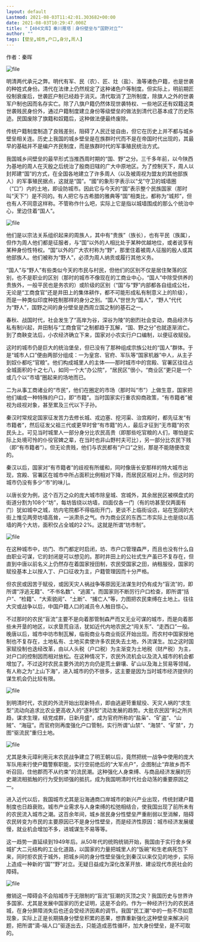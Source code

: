 ```yaml
---
layout: default
Lastmod: 2021-08-03T11:42:01.303682+00:00
date: 2021-08-03T10:29:47.000Z
title: "【404文库】秦川雁塔｜身份壁垒与“国野对立”"
author: ""
tags: [壁垒,城市,户口,身分,周人]
---
```


作者：秦晖

![file](https://images.weserv.nl/?url=https%3A//chinadigitaltimes.net/chinese/files/2021/08/image-1627986396831.png)

明清两代承元之弊。明代有军、民（农）、匠、灶（盐）、渔等诸色户籍，也是世袭的种姓式身份。清代在法律上仍然规定了这种诸色户等制度。但实际上，明前期匠役制衰废后，世袭匠户制已经趋于消灭。清代取消了卫所制度，除旗人之外的世袭军户制也因而名存实亡。除了八旗户籍仍然体现世袭特权、一些地区还有奴籍这类世袭贱民身份外，通过户籍制度建立身份等级壁垒的做法到清代已基本成了历史陈迹。民国废除了旗籍和奴籍后，这种做法便最终废除。

传统户籍制度制造了良贱差别，阻碍了人民迁徙自由，但它在历史上并不都与城乡壁垒相关连。历史上我国的城乡壁垒是在族群时代而不是在帝国时代出现的，其最早的基础并不是编户齐民制度，而是族群时代的军事殖民统治方式。

我国城乡间壁垒的最早形式当推西周时期的“国、野”之分。三千多年前，以今陕西为基地的周人在灭殷之后统治了殷商旧辖的广大中原地区。为了控制天下，周人以封邦建“国”的方式，在全国各地建立了许多周人（以及被周视为盟友的其他部族人）的军事殖民据点，这就是“国”。“國”的象形字表示以“戈”守卫的城墙圈（“口”）内的土地，即设防城市。因此它与今天的“国”表示整个民族国家（那时叫“天下”）是不同的。有人把它与古希腊的雅典等“国”相类比，都称为“城邦”，但也有人不同意这样称。不管称作什么吧，实际上它是指以城墙围成的那么个统治中心，里边住着“国人”。

![file](https://images.weserv.nl/?url=https%3A//chinadigitaltimes.net/chinese/files/2021/08/image-1627986433697.png)

他们是以宗法关系组织起来的周族人，其中有“贵族”（族长），也有平民（族属），但作为周人他们都是征服者，与“国”以外的人相比处于某种优越地位，或者说享有某种身份性特权。“国”以外的广大农村称为“野”，那里住着被周人征服的殷人或其他部族人。他们被称为“野人”，必须为周人纳贡或履行其他义务。

“国人”与“野人”有些类似今天的市民与村民，但他们的区别不仅是居住聚落的区别，也不是职业的区别（那时的城市不像现在的工商业中心，“国人”中除受供养的贵族外，一般平民也是务农的）或阶级的区别（“国”与“野”内部都各自组成公社，无论是“工商食官”还是井田上的集体耕作，都不可能形成私有制意义上的阶级），而是一种类似印度种姓制那样的身分之别。“国人”世世为“国人”，“野人”代代为“野人”，国野之间的身分壁垒是西周立国之制的基石之一。

春秋、战国时代，社会发生了“高岸为谷，深谷为陵”的剧烈社会变动，商品经济与私有制兴起，井田制与“工商食官”之制都趋于瓦解，“国、野之分”也就逐渐消亡。到了商鞅变法后，小农经济确立下来，国家对小农实行户口编制，以便征收赋役。

这时的城市仍是巨大的统治堡垒，但已没有了那种组成宗族公社的“国人”群体。于是“城市人口”便由两部分组成：一为皇宫、官府、军队等“国家机器”中人，从主子到奴仆都吃“官粮”。他们构成城里人的主体——那时城市中的宫殿、官署区往往占全城面积的十之七八，如同一个大“办公院”，“居民区”很小，“商业区”更只是一个或几个以“市墙”圈起来的场地而已。

二为从事工商诸业的“市民”，他们在圈定的市场（那时叫“市”）上做生意，国家把他们编成一种特殊的户口，即“市籍”。当时国家实行重农抑商政策，“有市籍者”被视为歧视对象，甚至累及三代以下子孙。

秦汉时常规定国家征发苦力去修长城、戎边塞、挖河渠、治宫殿时，都先征发“有市籍者”，然后征发父祖三代或更早时曾“有市籍”的人，最后才征到“无市籍”的农民头上。可见当时城里人一部分身分比农民高贵（即那些吃官粮的人们，哪怕是实际上处境可怜的仆役官婢之辈，在当时也非山野村夫可比），另一部分比农民下贱（即“有市籍者”）。但无论贵贱，他们与农民都有“户口”之别，那是不能随便改变的。

秦汉以后，国家对“有市籍者”的歧视有所缓和，同时像唐长安那样的特大城市出现，宫殿、官署区在城市中所占面积比例相对下降，而居民区相对上升。但这时的城市仍没有多少“市”的味儿。

以唐长安为例，这个百万之众的庞大城市除皇城、宫城外，其余居民区被棋盘式的街道分割为108个“坊”，每坊皆绕以坊墙，四面仅各一门（有的坊甚至仅两面有门）犹如城中之城，坊内宅院都不得临街开门，更谈不上临街设店，站在宽阔的大街上惟见两旁坊墙高耸，一派肃杀之气。作为商业区的东西二市实际上也是绕以高墙的两个大坊，面积仅占全城的2·2%。这就是所谓“坊市制”。

![file](https://images.weserv.nl/?url=https%3A//chinadigitaltimes.net/chinese/files/2021/08/image-1627986453925.png)

在这种城市中，坊门、市门都定时启闭，坊、市户口管理森严，而且也没有什么自由职业可谋，它的封闭是可以想见的。那时井田上的公社式生产虽已不复存在，但直到中唐以前名义上仍然存在着国家授田制，农民受国家之田，纳租服役，国家的赋役基本上以按人丁、户口征收为主，户籍管理因而十分严格。

但农民或因苦于赋役，或因天灾人祸战争等原因无法谋生时仍有成为“盲流”的，即所谓“浮逃无籍”、“不书名数”、“逃匿”。而国家则不断厉行户口检查，即所谓“括户”、“检籍”、“大索貌阅”、“土断”、“捕亡人”等，力图把农民束缚在土地上。往往大灾或战争以后，中国户籍人口的减员令人触目惊心。

不过那时的农民“盲流”主要不是向着那管制森严而又无业可谋的城市，而是向着那些未开垦的地区，以求垦荒自活，犹如近代内地农民之“闯关东”、“走西口”一般。晚唐以后，城市中坊市制瓦解，临街商业与商业街区开始出现。而农村中国家授地制也不复存在，土地私有、土地买卖使许多农民失去土地，外流谋生。加之这时国家赋役制也迭经改革，由以人头税（户口税）为主渐变为土地税（财产税）为主，对户口的控制因而相对放松。在这种情况下，农民外流机会以及流入城市的机会都增加了。不过这时农民主要外流的方向仍是荒土僻壤、矿山以及海上贸易等领域，有人称之为“上山下海”，进入城市的仍不很多，这主要是因为当时城市经济提供的谋生机会仍比较有限。

![file](https://images.weserv.nl/?url=https%3A//chinadigitaltimes.net/chinese/files/2021/08/image-1627986472612.png)

到明清时代，农民的外流开始出现新特点，即由逃避苛重赋役、天灾人祸的“求生型”流动向追求比农业更高收入的“逐利型”流动发展的趋势。大批农民因“利之所共趋，谋求生理，结党成群，日新月盛”，成为官府所称的“盐枭”、“矿盗”、“山贼”、“海寇”。而官府则再度强化户口管制，实行所谓“山禁”、“海禁”、“矿禁”，力图“驱流民”重归土地。

![file](https://images.weserv.nl/?url=https%3A//chinadigitaltimes.net/chinese/files/2021/08/image-1627986489261.png)

尤其是朱元璋利用元末农民战争建立了明王朝以后，竟然把统一战争中使用的庞大军队用来行使户籍警察职能，实行空前绝后的“大军点户”，企图制止“弃故乡而不听召回，住他郡而不从约束”的流民潮。这种强化人身束缚、与商品经济发展的历史潮流相抵触的行为受到顽强的抵抗，成为我国明清时代社会动荡的重要原因之一。

进入近代以后，我国城市尤其是沿海通商口岸城市的新兴产业出现，传统封建户籍制度也日趋衰败。城市产业需求与人身束缚的松弛相结合，使我国出现了前所未有的农民流入城市之潮。这百余年间，城乡居民身分性壁垒严重削弱以至消解，阻碍农民转变为市民的主要原因已不是身分性壁垒，而是经济性原因：城市经济发展缓慢，就业机会增加不多，进城谋生不易等等。

这一趋势一直延续到1949年后。从50年代的统购统销开始，我国由于实行舍乡保城扩大二元结构的工业化道路，以国家的力量把城里人的“饭碗”和生老病死包下来，同时拒农民于城外，把城乡间的身分性壁垒强化到秦汉以来仅见的地步，实际上造成一种新的“国”“野”对立。无疑日益成为深化改革开放、建设现代市民社会的障碍。

![file](https://images.weserv.nl/?url=https%3A//chinadigitaltimes.net/chinese/files/2021/08/image-1627986507131.png)

撤销这一障碍会不会陷城市于无限制的“盲流”狂潮的灭顶之灾？我国历史与世界许多国家、尤其是发展中国家的历史证明，这是不会的。作为一种经济行为的农民进城，在身分屏障消失后也还会受经济因素的调节。我国“民工潮”中的一些不尽如意现象，实际上正是长期搞身分壁垒积累的恶果，想靠重新强化这种壁垒来解决问题，把所谓“滴-端人口”驱逐出去，只能造成恶性循环，加大身份壁垒，是不可取的。

